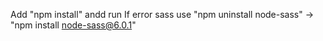 Add "npm install" andd run
If error sass use "npm uninstall node-sass" -> "npm install node-sass@6.0.1"